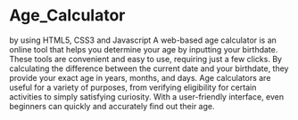 # Age_Calculator
by using HTML5, CSS3 and Javascript
A web-based age calculator is an online tool that helps you determine your age by inputting your birthdate. These tools are convenient and easy to use, requiring just a few clicks. By calculating the difference between the current date and your birthdate, they provide your exact age in years, months, and days. Age calculators are useful for a variety of purposes, from verifying eligibility for certain activities to simply satisfying curiosity. With a user-friendly interface, even beginners can quickly and accurately find out their age.
